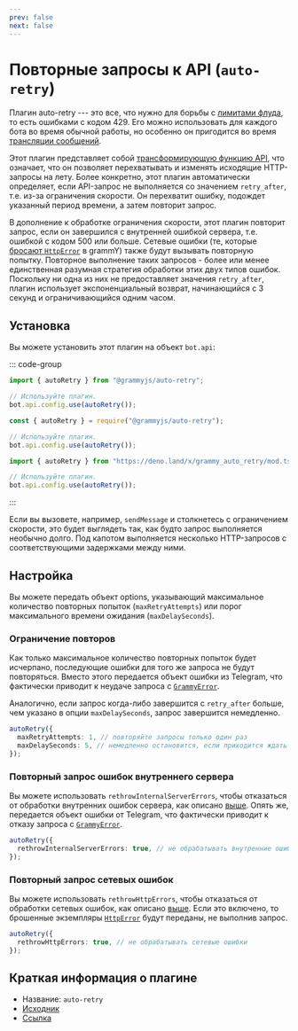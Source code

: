 ```yaml
---
prev: false
next: false
---
```


# Повторные запросы к API (`auto-retry`)

Плагин auto-retry --- это все, что нужно для борьбы с [лимитами флуда](../advanced/flood), то есть ошибками с кодом 429.
Его можно использовать для каждого бота во время обычной работы, но особенно он пригодится во время [трансляции сообщений](../advanced/flood#как-транслировать-сообщения).

Этот плагин представляет собой [трансформирующую функцию API](../advanced/transformers), что означает, что он позволяет перехватывать и изменять исходящие HTTP-запросы на лету.
Более конкретно, этот плагин автоматически определяет, если API-запрос не выполняется со значением `retry_after`, т.е. из-за ограничения скорости.
Он перехватит ошибку, подождет указанный период времени, а затем повторит запрос.

В дополнение к обработке ограничения скорости, этот плагин повторит запрос, если он завершился с внутренней ошибкой сервера, т.е. ошибкой с кодом 500 или больше.
Сетевые ошибки (те, которые [бросают `HttpError`](../guide/errors#объект-httperror) в grammY) также будут вызывать повторную попытку.
Повторное выполнение таких запросов - более или менее единственная разумная стратегия обработки этих двух типов ошибок.
Поскольку ни одна из них не предоставляет значения `retry_after`, плагин использует экспоненциальный возврат, начинающийся с 3 секунд и ограничивающийся одним часом.

## Установка

Вы можете установить этот плагин на объект `bot.api`:

::: code-group

```ts [TypeScript]
import { autoRetry } from "@grammyjs/auto-retry";

// Используйте плагин.
bot.api.config.use(autoRetry());
```

```js [JavaScript]
const { autoRetry } = require("@grammyjs/auto-retry");

// Используйте плагин.
bot.api.config.use(autoRetry());
```

```ts [Deno]
import { autoRetry } from "https://deno.land/x/grammy_auto_retry/mod.ts";

// Используйте плагин.
bot.api.config.use(autoRetry());
```

:::

Если вы вызовете, например, `sendMessage` и столкнетесь с ограничением скорости, это будет выглядеть так, как будто запрос выполняется необычно долго.
Под капотом выполняется несколько HTTP-запросов с соответствующими задержками между ними.

## Настройка

Вы можете передать объект options, указывающий максимальное количество повторных попыток (`maxRetryAttempts`) или порог максимального времени ожидания (`maxDelaySeconds`).

### Ограничение повторов

Как только максимальное количество повторных попыток будет исчерпано, последующие ошибки для того же запроса не будут повторяться.
Вместо этого передается объект ошибки из Telegram, что фактически приводит к неудаче запроса с [`GrammyError`](../guide/errors#объект-grammyerror).

Аналогично, если запрос когда-либо завершится с `retry_after` больше, чем указано в опции `maxDelaySeconds`, запрос завершится немедленно.

```ts
autoRetry({
  maxRetryAttempts: 1, // повторяйте запросы только один раз
  maxDelaySeconds: 5, // немедленно остановится, если приходится ждать больше 5 секунд
});
```

### Повторный запрос ошибок внутреннего сервера

Вы можете использовать `rethrowInternalServerErrors`, чтобы отказаться от обработки внутренних ошибок сервера, как описано [выше](#повторные-запросы-к-api-auto-retry).
Опять же, передается объект ошибки от Telegram, что фактически приводит к отказу запроса с [`GrammyError`](../guide/errors#объект-grammyerror).

```ts
autoRetry({
  rethrowInternalServerErrors: true, // не обрабатывать внутренние ошибки сервера
});
```

### Повторный запрос сетевых ошибок

Вы можете использовать `rethrowHttpErrors`, чтобы отказаться от обработки сетевых ошибок, как описано [выше](#повторные-запросы-к-api-auto-retry).
Если это включено, то брошенные экземпляры [`HttpError`](../guide/errors#объект-httperror) будут переданы, не выполнив запрос.

```ts
autoRetry({
  rethrowHttpErrors: true, // не обрабатывать сетевые ошибки
});
```

## Краткая информация о плагине

- Название: `auto-retry`
- [Исходник](https://github.com/grammyjs/auto-retry)
- [Ссылка](/ref/auto-retry/)
